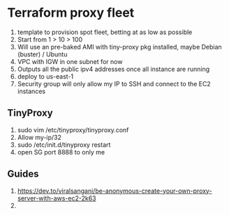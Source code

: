 # Terraform proxy fleet

1. template to provision spot fleet, betting at as low as possible
2. Start from 1 > 10 > 100
3. Will use an pre-baked AMI with tiny-proxy pkg installed, maybe Debian (buster) / Ubuntu
4. VPC with IGW in one subnet for now
5. Outputs all the public ipv4 addresses once all instance are running
6. deploy to us-east-1
7. Security group will only allow my IP to SSH and connect to the EC2 instances

## TinyProxy
1. sudo vim /etc/tinyproxy/tinyproxy.conf
2. Allow my-ip/32
3. sudo /etc/init.d/tinyproxy restart
4. open SG port 8888 to only me

## Guides
1. https://dev.to/viralsangani/be-anonymous-create-your-own-proxy-server-with-aws-ec2-2k63
2. 